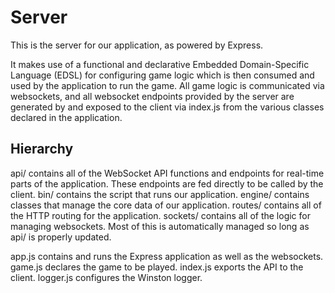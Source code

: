 # Server

This is the server for our application, as powered by Express.

It makes use of a functional and declarative Embedded Domain-Specific Language (EDSL) for configuring game logic which is then consumed and used by the application to run the game. All game logic is communicated via websockets, and all websocket endpoints provided by the server are generated by and exposed to the client via index.js from the various classes declared in the application.

## Hierarchy
api/ contains all of the WebSocket API functions and endpoints for real-time parts of the application. These endpoints are fed directly to be called by the client.
bin/ contains the script that runs our application.
engine/ contains classes that manage the core data of our application.
routes/ contains all of the HTTP routing for the application.
sockets/ contains all of the logic for managing websockets. Most of this is automatically managed so long as api/ is properly updated.

app.js contains and runs the Express application as well as the websockets.
game.js declares the game to be played.
index.js exports the API to the client.
logger.js configures the Winston logger.
